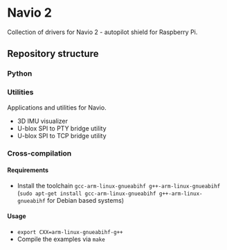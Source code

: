 Navio 2
=====

Collection of drivers for Navio 2 - autopilot shield for Raspberry Pi.

## Repository structure

### Python

### Utilities

Applications and utilities for Navio.

* 3D IMU visualizer
* U-blox SPI to PTY bridge utility
* U-blox SPI to TCP bridge utility

### Cross-compilation

#### Requirements

* Install the toolchain `gcc-arm-linux-gnueabihf g++-arm-linux-gnueabihf` (`sudo apt-get install gcc-arm-linux-gnueabihf g++-arm-linux-gnueabihf` for Debian based systems)

#### Usage

* `export CXX=arm-linux-gnueabihf-g++`
* Compile the examples via `make`
